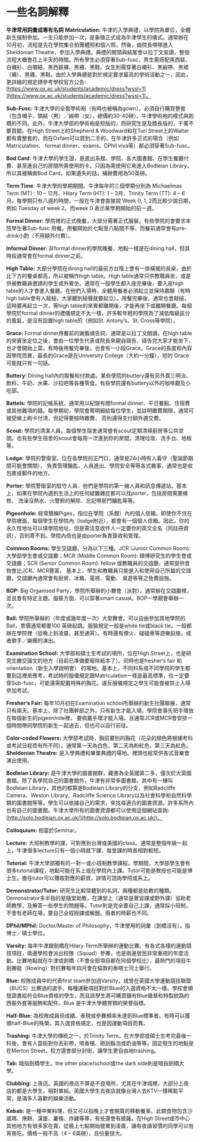 # 一些名詞解釋

**牛津常用詞彙或專有名詞**
**Matriculation:** 牛津的入學典禮，以學院為單位，全體新生強制參加。一生只能參加一次，是象徵正式成為牛津學生的儀式。通常辦在10月初，流程是先在學院集合拍團體照和個人照，然後，由院長帶隊進入Sheldonian Theatre，參加入學典禮。典禮的開頭與結尾會以拉丁文宣讀，整個流程大概會花上半天的時間。所有學生必須穿著Sub-fusc，男生需搭配黑西裝、白襯衫、白領結、黑西裝褲、黑襪、黑鞋。女生則需穿著白襯衫、黑緞帶、黑裙（褲）、黑襪、黑鞋。由於入學典禮是對於規定要求最高的學術活動之一，因此，更詳細的規定請參考學校官方公告: [https://www.ox.ac.uk/students/academic/dress?wssl=1](https://www.ox.ac.uk/students/academic/dress?wssl=1)。

**Sub-Fusc:** 牛津大學的全套學術袍（有時也被稱為gown）。必須自行購買整套（包含帽子、領結（男）／緞帶（女），總價約30-40磅）。牛津學術袍的樣式與劍橋的不同。此外，牛津大學部的學術袍是短版的，而研究生是及膝長版的，千萬不要買錯。在High Street上的Shepherd & Woodward和在Turl Street上的Walter都有賣整套的，而在Oxfam可以買到二手的。在牛津許多正式的場合（例如Matriculation、 formal dinner、exams、DPhil viva等）都必須穿著Sub-fusc。

**Bod Card**: 牛津大學的學生證，是進出系館、學院、各大圖書館、在學生餐廳付費、甚至進自己的房間所需使用的卡。只因為需使用它來進入Bodleian Library，所以其被稱做Bod Card，如果遺失的話，補辦費用為50英磅。

**Term Time**: 牛津大學的學期期間。牛津每年的三個學期分別為 Michaelmas Term (MT) : 10 – 12月、Hilary Term (HT): 1 – 3月、Trinity Term (TT): 4 – 6月。每學期只有八週的時間，一般在牛津會直接說 Week 0, 1, 2而比較少說日期，例如 Tuesday of week 2。而week 0 表示某學期開始的前一週。

**Formal Dinner:** 學院裡的正式晚餐，大部分需著正式服裝，有些學院的會要求本院學生著Sub-fusc 用餐。用餐開始於七點至八點間不等，而餐前通常會有pre-drink小酌（不用額外付費）。

**Informal Dinner:** 非formal dinner的學院晚餐，地點一樣是在dining hall，但其時段通常會在formal dinner之前。

**High Table:** 大部分學院在dining hall的最前方台階上會有一排橫擺的長桌，由於比下方的餐桌都高，所以被稱作high table。High table通常只供教職員坐，或是供被教職員邀請的學生或外賓坐。通常在一般學生都入座完畢後，要入座high table的人才會進入餐廳。在他們入場時，全體用餐者必須起立並保持肅靜（有時high table會有人敲槌，大家聽到槌聲就要起立）。用餐完畢後，通常也會敲槌，這時要再起立一次，等high table的來賓都離開後，才能再坐下或離開餐廳。每個學院於formal dinner的禮儀規定不太一樣，許多較年輕的學院為了減低階級區分的風氣，是沒有設置high table的（例如St. Antony’s、St. Cross等學院）。

**Grace:** Formal dinner用餐前的謝飯禱告詞，通常是以拉丁文朗讀。在high table的來賓坐定位之後，會由一位學生代表或院長來親自禱告，禱告完大家才能坐下，也才會開始上菜。有時後用餐完畢後，也會有一小段Grace。Grace的長度和內容因學院而異，最長的Grace是在University College（大約一分鐘），短的 Grace可能就只有一句話。

**Buttery**: Dining hall內的取餐和付款處。某些學院的buttery還有另外賣三明治、飲料、牛奶、水果、沙拉吧等各種零食。有些學院還有buttery以外的咖啡廳及小吃部。

**Battels:** 學院的記帳系統，通常用以紀錄有關formal dinner、平日餐點、住宿費或其他雜項的錢。每學期初，學院會寄明細給每位學生，並註明繳費期限，通常可接受線上刷卡付清，但記得要按時繳費， 否則還得支付額外遲交費。

**Scout:** 學院的清潔人員。每個學生宿舍通常會有scout定期清掃廚房等公共空間。也有些學生宿舍的scout會每周一次進到你的房間，清理垃圾、洗手台、地板等。

**Lodge:** 學院的警衛室。位在各學院的正門口，通常是24小時有人看守（聖誕節期間可能會關閉）， 負責管理鑰匙、人員進出、學院安全等等各式雜事，通常也是收包裹或郵件的地方。

**Porter:** 學院警衛室的駐守人員，他們是學院的第一線人員和訊息傳遞站。基本上，如果在學院內遇到生活上的任何疑難雜症都可以找porter，包括房間需要維修、 洗澡沒熱水、火警鈴的解除、忘記帶房門鑰匙等等。

**Pigeonhole:** 經常簡稱Piges，指位在學院（系館）內的個人信箱。即使你不住在學院裡面，每個學生在學院內（lodge附近），都會有一個個人信箱。因此，你的永久性地址可以填學院地址，但是需注意收件人一定要你的英文全名（同註冊資訊），否則寄不到。學院內信也是由porter負責簽收和管理。

**Common Rooms:** 學生交誼廳，分為以下三種。JCR (Junior Common Room): 大學部學生會或交誼廳；MCR (Middle Common Room): 碩博研究生的學生會或交誼廳；SCR (Senior Common Room): fellow 或教職員的交誼廳，通常提供食物會比JCR、MCR豐富。 基本上，學生和教職員只能進入和使用自己所屬的交誼廳，交誼廳內通常會有廚房、冰箱、電視、電動、 桌遊等等之免費設施。

**BOP:** Big Organised Party，學院所舉辦的小舞會（派對），通常辦在交誼廳裡，並且會有特定主題。服裝方面，可以穿著smart casual。BOP一學期會舉辦一次。

**Ball:** 學院所舉辦的（年度或幾年度一次）大型舞會。可以自由參加其他學院的Ball，票價通常都要100 英磅起跳。服裝規定一般是white tie或black tie。一般都辦在學院裡（從晚上到凌晨，甚至通宵）。有時還有煙火、碰碰車等遊樂設施，或者歌手／樂團的演出。

**Examination School:** 大學部和碩士生考試的場所，位在High Street上，也是研究生繳交論文的地方（目前已準備要廢除紙本了）。同時也是fresher’s fair 和orientation（新生入學說明會） 的場地。基本上，不同科系或不同學院的學生都要到這裡來應考，考試時的服儀規定跟Matriculation一樣是最高標準，也一定要穿Sub-fusc，可能還需配戴特殊的胸花。違反服儀規定之學生可能會被禁止入場參加考試。

**Fresher’s Fair:** 每年10月初在Examination school所舉辦的新生社團聯展，通常只有兩天。基本上，除了社團幹部之外，只有新生才能入場，學院會事先把手環放在每個新生的pigeonhole裡， 要佩戴手環才能入場。且通常JCR或MCR會安排一個時間帶同學院的新生一起過去，但也可以自行前往。

**Color-coded Flowers:** 大學部考試時，胸前要別的胸花（花朵的顏色將根據考科或考試日程而有所不同）。通常第一天為白色，第二天為粉紅色，第三天為紅色。
**Sheldonian Theatre:** 是入學典禮和畢業典禮的場地。裡頭也經常供各式音樂會演出使用。

**Bodleian Library:** 是牛津大學的圖書館群，藏書為全英國第二多，僅次於大英圖書館。除了各學院自己的圖書館外，牛津有非常多圖書館，其中有一棟叫Bodleian Library，其他的都算是Bodleian Library的分支，例如Radcliffe Camera、Weston Library、Radcliffe Science Library以及社會科學和自然科學類的圖書館等等。學生可以依據自己的需求，來找尋適合的圖書資源。許多系所內也有自己的圖書館。牛津大學所有的圖書資源都可以使用這個網站查詢: [http://solo.bodleian.ox.ac.uk/](http://solo.bodleian.ox.ac.uk/)。

**Colloquium:** 相當於Seminar。

**Lecture:** 大班制教學的課，可對應到台灣或美國的class。通常是整個年級一起上，牛津很多lecture只有一個小時就下課，每堂課的時長相對較短。

**Tutorial:** 牛津大學部獨有的一對一或小班制教學課程。學期間，大學部學生會有很多tutorial課程，地點可能在系上或在學院內上課。Tutor可能是教授也可能是博士生。擔任tutor可以賺取對應的薪資，詳情可諮詢學院或系上。

**Demonstrator/Tutor:** 研究生比較常聽到的名詞，兩種都是助教的種類。Demonstrator多半指的是隨堂助教，在課堂上（通常是實習課或野外課）協助老師教學，及解答一些學生的問題等。Tutor則是完全要自己上課，通常採小班制，不會有老師在場，要自己全程授課或解題。兩者的時薪也不同。

**DPhil/MPhil:** Doctor/Master of Philosophy，牛津使用的詞彙（劍橋沒有），指博士／碩士學位。

**Varsity:** 每年牛津跟劍橋在Hilary Term所舉辦的運動比賽。有各式各樣的運動競技項目，兩邊學校會派出校隊（Squad）參賽，也是兩邊居民非常重視的年度活動。比賽地點就在牛津或劍橋（不會全部項目都在同個學校比），最熱門的項目牛劍賽艇（Rowing）對抗賽每年四月會在倫敦的泰晤士河上舉行。

**Blue:** 校隊成員中的代表first team參加過Varsity，或曾在英國大學運動競技聯盟（BUCS）比賽過的選手。每種運動項目對於Blue的入選資格不太一樣。學校會頒發證書給符合Blue資格的學生，而且該學生將可購買鑲有Blue徽章和特製紋路的西裝外套等服飾和配件。Blue 是牛津大學體育類的榮譽指標。

**Half-Blue:** 為校隊成員但成績、表現或參賽頻率未達到Blue標準者。有時可以獲頒half-Blue的殊榮。其入選資格規定，也是因運動項目而異。

**Trashing:** 牛津大學的傳統之一，於Trinity Term，在大學部或碩士生考完最後一科後，會有人當街對你丟彩帶，噴香檳、砸刮鬍泡或奶油等等。固定發生的地點是在Merton Street，校方還會部分封街，讓學生更自由地trashing。

**Tab:** 暗指劍橋學生。the other place/school或the dark side則是暗指劍橋大學。

**Clubbing:** 上夜店。英國的夜店不算是不良場所，尤其在牛津城裡，大部分上夜店的都是大學生，相對單純。英國大學生去夜店就像台灣人去KTV一樣稀鬆平常，是滿多人喜歡的娛樂活動。

**Kebab:** 是一種中東料理，但又可以指晚上才會開賣的移動餐車。此類食物包含沙威瑪、捲餅、漢堡、薯條、炸雞等等，有些還會有披薩。在High Street或市中心其他地方有很多家在賣，從晚上七點開始營業到凌晨，讓有夜讀習慣的同學可以有宵夜吃。價格一般不高（4 – 6英磅），且份量很大。

